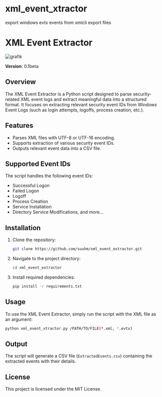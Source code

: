 # xml_event_xtractor
export windows evtx events from xmlcli export files

# XML Event Extractor

![grafik](https://github.com/user-attachments/assets/3971461a-abee-490c-95c7-9bddba75e073)


**Version**: 0.1beta

## Overview

The XML Event Extractor is a Python script designed to parse security-related XML event logs and extract meaningful data into a structured format. It focuses on extracting relevant security event IDs from Windows Event Logs (such as login attempts, logoffs, process creation, etc.).

## Features

- Parses XML files with UTF-8 or UTF-16 encoding.
- Supports extraction of various security event IDs.
- Outputs relevant event data into a CSV file.

## Supported Event IDs

The script handles the following event IDs:

- Successful Logon
- Failed Logon
- Logoff
- Process Creation
- Service Installation
- Directory Service Modifications, and more...

## Installation

1. Clone the repository:

   ```bash
   git clone https://github.com/suuhm/xml_event_extractor.git
   ```

2. Navigate to the project directory:

   ```bash
   cd xml_event_extractor
   ```

3. Install required dependencies:

   ```bash
   pip install -r requirements.txt
   ```

## Usage

To use the XML Event Extractor, simply run the script with the XML file as an argument:

```bash
python xml_event_xtractor.py /PATH/TO/FILE(*.xml, *.evtx)
```

## Output

The script will generate a CSV file (`ExtractedEvents.csv`) containing the extracted events with their details.

## License

This project is licensed under the MIT License.
